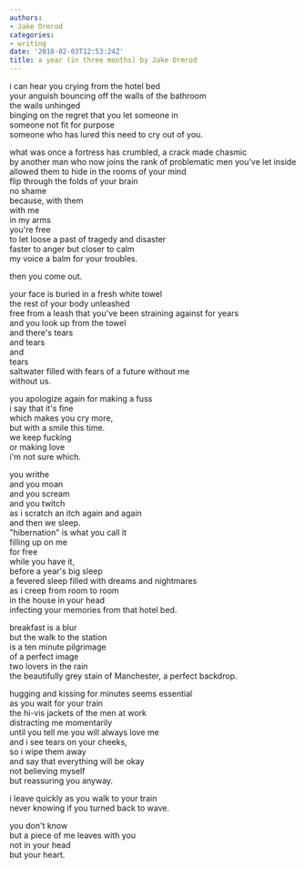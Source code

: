 ```yaml
---
authors:
- Jake Ormrod
categories:
- writing
date: '2018-02-03T12:53:24Z'
title: a year (in three months) by Jake Ormrod
---
```

i can hear you crying from the hotel bed  
your anguish bouncing off the walls of the bathroom  
the wails unhinged  
binging on the regret that you let someone in  
someone not fit for purpose  
someone who has lured this need to cry out of you.  

what was once a fortress has crumbled, a crack made chasmic  
by another man who now joins the rank of problematic men you've let inside  
allowed them to hide in the rooms of your mind  
flip through the folds of your brain  
no shame  
because, with them  
with me  
in my arms  
you're free  
to let loose a past of tragedy and disaster  
faster to anger but closer to calm  
my voice a balm for your troubles.  

then you come out.  

your face is buried in a fresh white towel  
the rest of your body unleashed  
free from a leash that you've been straining against for years  
and you look up from the towel  
and there's tears  
and tears  
and  
tears  
saltwater filled with fears of a future without me  
without us.  

you apologize again for making a fuss  
i say that it's fine  
which makes you cry more,  
but with a smile this time.  
we keep fucking  
or making love  
i'm not sure which.  

you writhe  
and you moan  
and you scream  
and you twitch  
as i scratch an itch again and again  
and then we sleep.  
"hibernation" is what you call it  
filling up on me  
for free  
while you have it,  
before a year's big sleep  
a fevered sleep filled with dreams and nightmares  
as i creep from room to room  
in the house in your head  
infecting your memories from that hotel bed.  

breakfast is a blur  
but the walk to the station  
is a ten minute pilgrimage  
of a perfect image  
two lovers in the rain  
the beautifully grey stain of Manchester, a perfect backdrop.  

hugging and kissing for minutes seems essential  
as you wait for your train  
the hi-vis jackets of the men at work  
distracting me momentarily  
until you tell me you will always love me  
and i see tears on your cheeks,  
so i wipe them away  
and say that everything will be okay  
not believing myself  
but reassuring you anyway.  

i leave quickly as you walk to your train  
never knowing if you turned back to wave.  

you don't know  
but a piece of me leaves with you  
not in your head  
but your heart.  